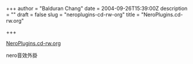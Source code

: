+++
author = "Balduran Chang"
date = 2004-09-26T15:39:00Z
description = ""
draft = false
slug = "neroplugins-cd-rw-org"
title = "NeroPlugins.cd-rw.org"

+++


[NeroPlugins.cd-rw.org](http://neroplugins.cd-rw.org/)  
  
nero音效外掛

